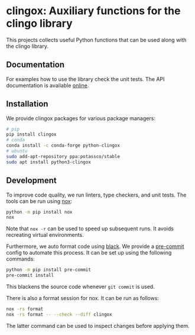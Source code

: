 # clingox: Auxiliary functions for the clingo library

This projects collects useful Python functions that can be used along with the
clingo library.

## Documentation

For examples how to use the library check the unit tests. The API documentation
is available [online][doc].

## Installation

We provide clingox packages for various package managers:

```bash
# pip
pip install clingox
# conda
conda install -c conda-forge python-clingox
# ubuntu
sudo add-apt-repository ppa:potassco/stable
sudo apt install python3-clingox
```

## Development

To improve code quality, we run linters, type checkers, and unit tests. The
tools can be run using [nox]:

```bash
python -m pip install nox
nox
```

Note that `nox -r` can be used to speed up subsequent runs. It avoids
recreating virtual environments.

Furthermore, we auto format code using [black]. We provide a [pre-commit][pre]
config to automate this process. It can be set up using the following commands:

```bash
python -m pip install pre-commit
pre-commit install
```

This blackens the source code whenever `git commit` is used.

There is also a format session for nox. It can be run as follows:

```bash
nox -rs format
nox -rs format -- --check --diff clingox
```

The latter command can be used to inspect changes before applying them.

[doc]: https://potassco.org/clingo/python-api/current/
[nox]: https://nox.thea.codes/en/stable/index.html
[pre]: https://pre-commit.com/
[black]: https://black.readthedocs.io/en/stable/
